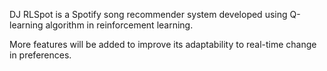 DJ RLSpot is a Spotify song recommender system developed using Q-learning algorithm in reinforcement learning.

More features will be added to improve its adaptability to real-time change in preferences.
